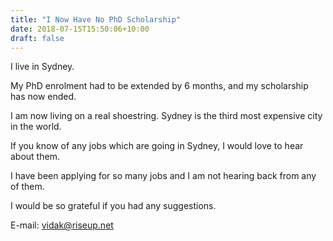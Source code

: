 ```yaml
---
title: "I Now Have No PhD Scholarship"
date: 2018-07-15T15:50:06+10:00
draft: false
---
```


I live in Sydney.

My PhD enrolment had to be extended by 6 months, and my scholarship has now ended.

I am now living on a real shoestring. Sydney is the third most expensive city in the world.

If you know of any jobs which are going in Sydney, I would love to hear about them.

I have been applying for so many jobs and I am not hearing back from any of them.

I would be so grateful if you had any suggestions.

E-mail: vidak@riseup.net
